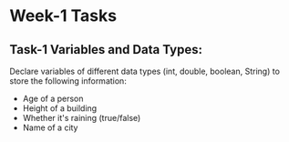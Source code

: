 # Week-1 Tasks

## Task-1 Variables and Data Types:

Declare variables of different data types (int, double, boolean, String) to store the following information:

- Age of a person
- Height of a building
- Whether it's raining (true/false)
- Name of a city
